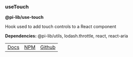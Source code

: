 ### useTouch

**@pi-lib/use-touch**

Hook used to add touch controls to a React component

**Dependencies:** @pi-lib/utils, lodash.throttle, react, react-aria

<table>
  <tbody>
    <tr>
      <td><a href="https://pi.lance-taylor.com/" target="_blank">Docs</a></td>
      <td><a href="https://www.npmjs.com/package/@pi-lib/use-touch?activeTab=readme" target="_blank">NPM</a></td>
      <td><a href="https://github.com/lancerael/pi/tree/main//src/packages/hooks/useTouch" target="_blank">Github</a></td>
    </tr>
  </tbody>
</table>
